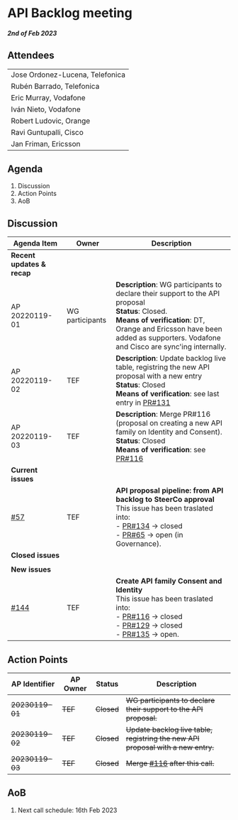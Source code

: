 # API Backlog meeting

#### *2nd of Feb 2023*

## Attendees

| |
| --- |
|Jose Ordonez-Lucena, Telefonica|
|Rubén Barrado, Telefonica|
|Eric Murray, Vodafone|
|Iván Nieto, Vodafone|
|Robert Ludovic, Orange|
|Ravi Guntupalli, Cisco |
|Jan Friman, Ericsson|

## Agenda


1. Discussion
2. Action Points
3. AoB



## Discussion

| **Agenda  Item**  |  Owner| Description |
| ----------- | --- | ----------- |
| **Recent updates & recap** | | 
| AP 20220119-01 | WG participants |**Description**: WG participants to declare their support to the API proposal<br>**Status**: Closed. </br>**Means of verification**: DT, Orange and Ericsson have been added as supporters. Vodafone and Cisco are sync'ing internally. |
| AP 20220119-02 | TEF | **Description**: Update backlog live table, registring the new API proposal with a new entry<br>**Status**: Closed</br>**Means of verification**: see last entry in [PR#131](https://github.com/camaraproject/WorkingGroups/pull/131)  | 
| AP 20220119-03 | TEF | **Description**: Merge PR#116 (proposal on creating a new API family on Identity and Consent). <br>**Status**: Closed </br>**Means of verification**: see [PR#116](https://github.com/camaraproject/WorkingGroups/pull/116) | 
| **Current issues** |  |  |
|  [#57](https://github.com/camaraproject/WorkingGroups/issues/57)  | TEF | **API proposal pipeline: from API backlog to SteerCo approval**<br> This issue has been traslated into: <br>- [PR#134](https://github.com/camaraproject/WorkingGroups/issues/134) -> closed</br>- [PR#65](https://github.com/camaraproject/Governance/pull/65) -> open (in Governance).  |
| **Closed issues** |  |  |
| |  |  |
| **New issues** |  | |
| [#144](https://github.com/camaraproject/WorkingGroups/issues/144)  | TEF | **Create API family Consent and Identity**</br> This issue has been traslated into: <br>- [PR#116](https://github.com/camaraproject/WorkingGroups/pull/116) -> closed <br>- [PR#129](https://github.com/camaraproject/WorkingGroups/pull/129) -> closed</br>- [PR#135](https://github.com/camaraproject/WorkingGroups/pull/135) -> open.  |
  
## Action Points

| AP Identifier | AP Owner | Status | Description |
| ------------- | -------- | ------ | ----------- |
 | ~~20230119-01~~ | ~~TEF~~ | ~~Closed~~ |~~WG participants to declare their support to the API proposal.~~ |
| ~~20230119-02~~ | ~~TEF~~ | ~~Closed~~ |~~Update backlog live table, registring the new API proposal with a new entry.~~ |
| ~~20230119-03~~ | ~~TEF~~ | ~~Closed~~ |~~Merge [#116](https://github.com/camaraproject/WorkingGroups/pr/116) after this call.~~ |




## AoB

1. Next call schedule: 16th Feb 2023
 
